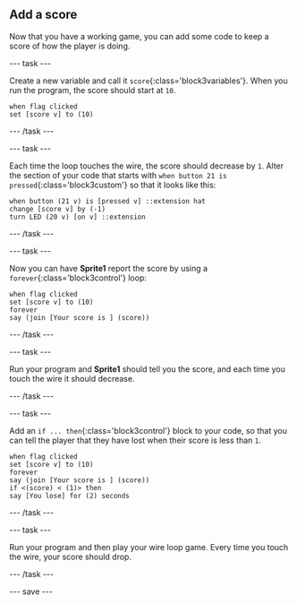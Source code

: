 ## Add a score

Now that you have a working game, you can add some code to keep a score of how the player is doing.

--- task ---

Create a new variable and call it `score`{:class='block3variables'}. When you run the program, the score should start at `10`.

```blocks3
when flag clicked
set [score v] to (10)
```

--- /task ---

--- task ---

Each time the loop touches the wire, the score should decrease by `1`. Alter the section of your code that starts with `when button 21 is pressed`{:class='block3custom'} so that it looks like this:

```blocks3
when button (21 v) is [pressed v] ::extension hat
change [score v] by (-1)
turn LED (20 v) [on v] ::extension
```

--- /task ---

--- task ---

Now you can have **Sprite1** report the score by using a `forever`{:class='block3control'} loop:

```blocks3
when flag clicked
set [score v] to (10)
forever
say (join [Your score is ] (score))
```

--- /task ---

--- task ---

Run your program and **Sprite1** should tell you the score, and each time you touch the wire it should decrease.

--- /task ---

--- task ---

Add an `if ... then`{:class='block3control'} block to your code, so that you can tell the player that they have lost when their score is less than `1`.

```blocks3
when flag clicked
set [score v] to (10)
forever
say (join [Your score is ] (score))
if <(score) < (1)> then
say [You lose] for (2) seconds
```

--- /task ---

--- task ---

Run your program and then play your wire loop game. Every time you touch the wire, your score should drop.

--- /task ---

--- save ---
